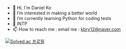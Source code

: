 - 👋 Hi, I'm Daniel Ko
- 👀 I’m interested in making a better world
- 🌱 I’m currently learning Python for coding tests
- 💞️ INTP
- 📫 How to reach me : email me : kbry12@naver.com

[![Solved.ac
프로필](http://mazassumnida.wtf/api/v2/generate_badge?boj=hodako97)](https://solved.ac/hodako97)


<!---
fingersdanny/fingersdanny is a ✨ special ✨ repository because its `README.md` (this file) appears on your GitHub profile.
You can click the Preview link to take a look at your changes.
--->
